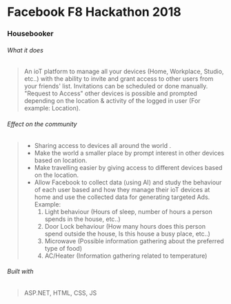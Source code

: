 # Facebook F8 Hackathon 2018
### Housebooker 
###### What it does
>An ioT platform to manage all your devices (Home, Workplace, Studio, etc..) with the ability to invite and grant access to other users from your friends' list. Invitations can be scheduled or done manually. "Request to Access" other devices is possible and prompted depending on the location & activity of the logged in user (For example: Location).
###### Effect on the community
><ul>
><li>Sharing access to devices all around the world .</li>
><li>Make the world a smaller place by prompt interest in other devices based on location.</li>
><li>Make travelling easier by giving access to different devices based on the location.</li>
><li>Allow Facebook to collect data (using AI) and study the behaviour of each user based and how they manage their ioT devices at home and use the collected data for generating targeted Ads. Example:
><ol>
> <li>Light behaviour (Hours of sleep, number of hours a person spends in the house, etc..)</li>
> <li>Door Lock behaviour (How many hours does this person spend outside the house, Is this house a busy place, etc..)</li>
> <li>Microwave (Possible information gathering about the preferred type of food)</li>
> <li>AC/Heater (Information gathering related to temperature)</li>
> </ol>
></li>
></ul>

###### Built with
> ASP.NET, HTML, CSS, JS


